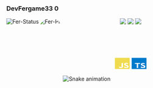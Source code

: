 ### DevFergame33 0

<div align="center">
  <a href="https://github.com/fergame330">
  <img align="left" alt="Fer-Status" height="180em" src="https://github-readme-stats.vercel.app/api?username=fergame330&show_icons=true&theme=vue&include_all_commits=true&count_private=true&locale=pt-br&custom_title=Status%20de%20Fergame33%200"/>
  <img align="left" alt="Fer-Pic" height="180em" style="border-radius:50px;" src="https://avatars.githubusercontent.com/u/70526553?s=400&u=bb6b3b7d30f1de3ba7f2828118930f7e72f98f1a&v=4">
   <a href="https://www.youtube.com/channel/UC7XJwsdW-XPeegifBt-uOcA" target="_blank"><img src="https://img.shields.io/badge/YouTube-FF0000?style=for-the-badge&logo=youtube&logoColor=white" target="_blank"></a>
  <a href="https://discord.gg/fYRbXvmvUr" target="_blank"><img src="https://img.shields.io/badge/Discord-7289DA?style=for-the-badge&logo=discord&logoColor=white" target="_blank"></a> 
  <a href = "mailto:saradbos55@gmail.com"><img src="https://img.shields.io/badge/-Gmail-%23333?style=for-the-badge&logo=gmail&logoColor=white" target="_blank"></a>
    <br>
    <br>
    <br>
    <br>
    <br>
    <br>
    <a href="https://pt.wikipedia.org/wiki/JavaScript"><img alt="Fer-Js" height="30" width="40" src="https://raw.githubusercontent.com/devicons/devicon/master/icons/javascript/javascript-plain.svg"></a>
    <a href="https://pt.wikipedia.org/wiki/TypeScript" target="_blank"><img alt="Fer-Ts" height="30" width="40" src="https://raw.githubusercontent.com/devicons/devicon/master/icons/typescript/typescript-plain.svg"></a>
</div>

<div alt="Fer-Snake-Game"> 
 
![Snake animation](https://github.com/fergame330/fergame330/blob/output/github-contribution-grid-snake.svg)
 
</div>
